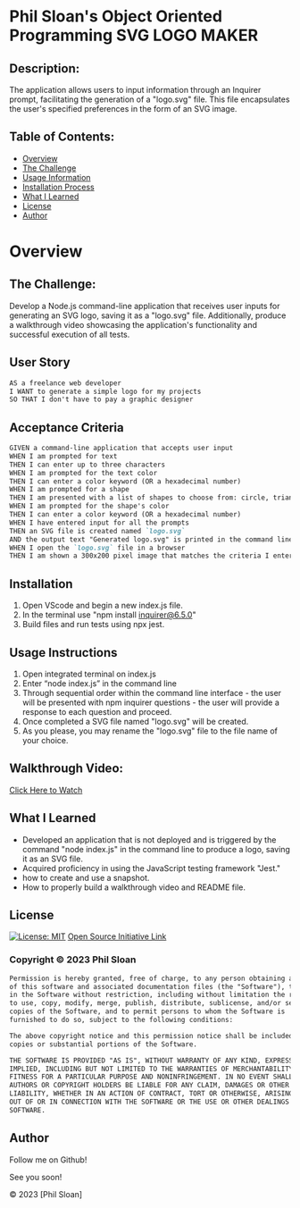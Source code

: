 # Phil Sloan's Object Oriented Programming SVG LOGO MAKER


  
## Description:
The application allows users to input information through an Inquirer prompt, facilitating the generation of a "logo.svg" file. This file encapsulates the user's specified preferences in the form of an SVG image.


## Table of Contents:
- [Overview](#Overview)
- [The Challenge](#The-Challenge)
- [Usage Information](#Usage-Information)
- [Installation Process](#Installation)
- [What I Learned](#What-I-Learned)
- [License](#License)
- [Author](#Author)


# Overview

## The Challenge:
Develop a Node.js command-line application that receives user inputs for generating an SVG logo, saving it as a "logo.svg" file. Additionally, produce a walkthrough video showcasing the application's functionality and successful execution of all tests.


## User Story
```md
AS a freelance web developer
I WANT to generate a simple logo for my projects
SO THAT I don't have to pay a graphic designer
```

## Acceptance Criteria
```md
GIVEN a command-line application that accepts user input
WHEN I am prompted for text
THEN I can enter up to three characters
WHEN I am prompted for the text color
THEN I can enter a color keyword (OR a hexadecimal number)
WHEN I am prompted for a shape
THEN I am presented with a list of shapes to choose from: circle, triangle, and square
WHEN I am prompted for the shape's color
THEN I can enter a color keyword (OR a hexadecimal number)
WHEN I have entered input for all the prompts
THEN an SVG file is created named `logo.svg`
AND the output text "Generated logo.svg" is printed in the command line
WHEN I open the `logo.svg` file in a browser
THEN I am shown a 300x200 pixel image that matches the criteria I entered
```


## Installation
1. Open VScode and begin a new index.js file.
2. In the terminal use "npm install inquirer@6.5.0"
3. Build files and run tests using npx jest.


## Usage Instructions

1. Open integrated terminal on index.js
2. Enter “node index.js” in the command line
3. Through sequential order within the command line interface - the user will be presented with npm inquirer questions - the user will provide a response to each question and proceed.
4. Once completed a SVG file named "logo.svg" will be created.
5. As you please, you may rename the "logo.svg" file to the file name of your choice.



## Walkthrough Video:
[Click Here to Watch](https://drive.google.com/file/d/1RoXDbfhXQtLK6alO4fie-x5LdO0bt5Uj/view)



## What I Learned
- Developed an application that is not deployed and is triggered by the command "node index.js" in the command line to produce a logo, saving it as an SVG file.
- Acquired proficiency in using the JavaScript testing framework "Jest."
- how to create and use a snapshot.
- How to properly build a walkthrough video and README file.



## License 
  
[![License: MIT](https://img.shields.io/badge/License-MIT-yellow.svg)](https://opensource.org/licenses/MIT) [Open Source Initiative Link](https://opensource.org/licenses/MIT)

### Copyright © 2023 Phil Sloan
```md
Permission is hereby granted, free of charge, to any person obtaining a copy
of this software and associated documentation files (the "Software"), to deal
in the Software without restriction, including without limitation the rights
to use, copy, modify, merge, publish, distribute, sublicense, and/or sell
copies of the Software, and to permit persons to whom the Software is
furnished to do so, subject to the following conditions:

The above copyright notice and this permission notice shall be included in all
copies or substantial portions of the Software.

THE SOFTWARE IS PROVIDED "AS IS", WITHOUT WARRANTY OF ANY KIND, EXPRESS OR
IMPLIED, INCLUDING BUT NOT LIMITED TO THE WARRANTIES OF MERCHANTABILITY,
FITNESS FOR A PARTICULAR PURPOSE AND NONINFRINGEMENT. IN NO EVENT SHALL THE
AUTHORS OR COPYRIGHT HOLDERS BE LIABLE FOR ANY CLAIM, DAMAGES OR OTHER
LIABILITY, WHETHER IN AN ACTION OF CONTRACT, TORT OR OTHERWISE, ARISING FROM,
OUT OF OR IN CONNECTION WITH THE SOFTWARE OR THE USE OR OTHER DEALINGS IN THE
SOFTWARE.
```

  
## Author

Follow me on Github! 

See you soon!

© 2023 [Phil Sloan]
